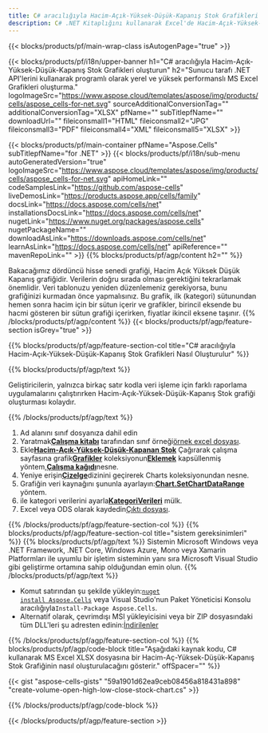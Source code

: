 ```yaml
---
title: C# aracılığıyla Hacim-Açık-Yüksek-Düşük-Kapanış Stok Grafikleri oluşturun
description: C# .NET Kitaplığını kullanarak Excel'de Hacim-Açık-Yüksek-Düşük-Kapanış Stok grafikleri oluşturmak için örnek kod. VB.NET, Asp.NET veya herhangi bir .NET tabanlı uygulamada MS Excel'e Hacim-Aç-Yüksek-Düşük-Kapanış Stok grafiği oluşturmak için bu kodu kullanın.
---
```

{{< blocks/products/pf/main-wrap-class isAutogenPage="true" >}}

{{< blocks/products/pf/i18n/upper-banner h1="C# aracılığıyla Hacim-Açık-Yüksek-Düşük-Kapanış Stok Grafikleri oluşturun" h2="Sunucu tarafı .NET API\'lerini kullanarak programlı olarak yerel ve yüksek performanslı MS Excel Grafikleri oluşturma." logoImageSrc="https://www.aspose.cloud/templates/aspose/img/products/cells/aspose_cells-for-net.svg" sourceAdditionalConversionTag="" additionalConversionTag="XLSX" pfName="" subTitlepfName="" downloadUrl="" fileiconsmall1="HTML" fileiconsmall2="JPG" fileiconsmall3="PDF" fileiconsmall4="XML" fileiconsmall5="XLSX" >}}

{{< blocks/products/pf/main-container pfName="Aspose.Cells" subTitlepfName="for .NET" >}}
{{< blocks/products/pf/i18n/sub-menu autoGeneratedVersion="true" logoImageSrc="https://www.aspose.cloud/templates/aspose/img/products/cells/aspose_cells-for-net.svg" apiHomeLink="" codeSamplesLink="https://github.com/aspose-cells" liveDemosLink="https://products.aspose.app/cells/family" docsLink="https://docs.aspose.com/cells/net" installationsDocsLink="https://docs.aspose.com/cells/net" nugetLink="https://www.nuget.org/packages/aspose.cells" nugetPackageName="" downloadAsLink="https://downloads.aspose.com/cells/net" learnAsLink="https://docs.aspose.com/cells/net" apiReference="" mavenRepoLink="" >}}
{{% blocks/products/pf/agp/content h2="" %}}

Bakacağımız dördüncü hisse senedi grafiği, Hacim Açık Yüksek Düşük Kapanış grafiğidir. Verilerin doğru sırada olması gerektiğini tekrarlamak önemlidir. Veri tablonuzu yeniden düzenlemeniz gerekiyorsa, bunu grafiğinizi kurmadan önce yapmalısınız. Bu grafik, ilk (kategori) sütunundan hemen sonra hacim için bir sütun içerir ve grafikler, birincil eksende bu hacmi gösteren bir sütun grafiği içerirken, fiyatlar ikincil eksene taşınır.
{{% /blocks/products/pf/agp/content %}}
{{< blocks/products/pf/agp/feature-section isGrey="true" >}}

{{% blocks/products/pf/agp/feature-section-col title="C# aracılığıyla Hacim-Açık-Yüksek-Düşük-Kapanış Stok Grafikleri Nasıl Oluşturulur" %}}

{{% blocks/products/pf/agp/text %}}

Geliştiricilerin, yalnızca birkaç satır kodla veri işleme için farklı raporlama uygulamalarını çalıştırırken Hacim-Açık-Yüksek-Düşük-Kapanış Stok grafiği oluşturması kolaydır.

{{% /blocks/products/pf/agp/text %}}

1. Ad alanını sınıf dosyanıza dahil edin
1.  Yaratmak[**Çalışma kitabı**](https://reference.aspose.com/cells/net/aspose.cells/workbook) tarafından sınıf örneği[örnek excel dosyası](Volume-Open-High-Low-Close.xlsx).
1.  Ekle[**Hacim-Açık-Yüksek-Düşük-Kapanan Stok**](https://reference.aspose.com/cells/net/aspose.cells.charts/charttype) Çağırarak çalışma sayfasına grafik[**Grafikler**](https://reference.aspose.com/cells/net/aspose.cells.charts/chartcollection) koleksiyonun[**Eklemek**](https://reference.aspose.com/cells/net/aspose.cells.charts/chartcollection/methods/add) kapsüllenmiş yöntem,[**Çalışma kağıdı**](https://reference.aspose.com/cells/net/aspose.cells/worksheet)nesne.
1.  Yeniye erişin[**Çizelge**](https://reference.aspose.com/cells/net/aspose.cells.charts/chart)dizinini geçirerek Charts koleksiyonundan nesne.
1.  Grafiğin veri kaynağını şununla ayarlayın:[**Chart.SetChartDataRange**](https://reference.aspose.com/cells/net/aspose.cells.charts/chart/methods/setchartdatarange) yöntem.
1.  ile kategori verilerini ayarla[**KategoriVerileri**](https://reference.aspose.com/cells/net/aspose.cells.charts/seriescollection/categorydata/) mülk.
1.  Excel veya ODS olarak kaydedin[Çıktı dosyası](out.xlsx).

{{% /blocks/products/pf/agp/feature-section-col %}}
{{% blocks/products/pf/agp/feature-section-col title="sistem gereksinimleri" %}}
{{% blocks/products/pf/agp/text %}}
Sistemin Microsoft Windows veya .NET Framework, .NET Core, Windows Azure, Mono veya Xamarin Platformları ile uyumlu bir işletim sisteminin yanı sıra Microsoft Visual Studio gibi geliştirme ortamına sahip olduğundan emin olun.
{{% /blocks/products/pf/agp/text %}}
-  Komut satırından şu şekilde yükleyin:<code><a href="https://downloads.aspose.com/cells/net">nuget install Aspose.Cells</a></code> veya Visual Studio'nun Paket Yöneticisi Konsolu aracılığıyla<code>Install-Package Aspose.Cells</code>.
-  Alternatif olarak, çevrimdışı MSI yükleyicisini veya bir ZIP dosyasındaki tüm DLL'leri şu adresten edinin:<a href="https://downloads.aspose.com/cells/net">İndirilenler</a>

{{% /blocks/products/pf/agp/feature-section-col %}}
{{% blocks/products/pf/agp/code-block title="Aşağıdaki kaynak kodu, C# kullanarak MS Excel XLSX dosyasına bir Hacim-Aç-Yüksek-Düşük-Kapanış Stok Grafiğinin nasıl oluşturulacağını gösterir." offSpacer="" %}}

{{< gist "aspose-cells-gists" "59a1901d62ea9ceb08456a818431a898" "create-volume-open-high-low-close-stock-chart.cs" >}}

{{% /blocks/products/pf/agp/code-block %}}

{{< /blocks/products/pf/agp/feature-section >}}

<!-- aboutfile Starts -->
